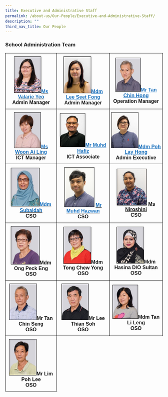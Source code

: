 ```yaml
---
title: Executive and Administrative Staff
permalink: /about-us/Our-People/Executive-and-Administrative-Staff/
description: ""
third_nav_title: Our People
---
```

### **School Administration Team**
<style type="text/css">
.tg  {border-collapse:collapse;border-spacing:0;}
.tg td{border-color:black;border-style:solid;border-width:1px;font-family:Arial, sans-serif;font-size:16px;
  overflow:hidden;padding:10px 5px;word-break:normal;}
.tg th{border-color:black;border-style:solid;border-width:1px;font-family:Arial, sans-serif;font-size:14px;
  font-weight:normal;overflow:hidden;padding:10px 5px;word-break:normal;}
.tg .tg-f4yw{background-color:#FFF;text-align:center;vertical-align:middle}
.tg .tg-vgmr{background-color:#;text-align:center;vertical-align:middle}
</style>
<table class="tg">
<thead>
			<tr><td colspan="2" class="tg-vgmr"><img style="width:56%; border:1px double black" src="/images/About%20Us/Our%20People/Executive%20and%20Admin%20Staff/valarie_2021.jpg"><span style="font-weight:bold"><span style="font-weight:bold"><a rel="noopener noreferrer" target="_blank" href="mailto:yeo_hwee_koon@moe.edu.sg"><span style="text-decoration;color:#1E73BE;background-color:transparent">Ms Valarie Yeo</span></a><br>Admin Manager
		 </span></span></td><td colspan="2" class="tg-vgmr"><img style="width:55%; border:1px double black" src="/images/About%20Us/Our%20People/Executive%20and%20Admin%20Staff/SeetFong.jpg"><span style="font-weight:bold"><a rel="noopener noreferrer" target="_blank" href="mailto:lee_seet_fong@moe.edu.sg"><span style="text-decoration:underline;color:#1E73BE;background-color:transparent">Mdm Lee Seet Fong</span></a><br>Admin Manager
		</span></td><td colspan="2" class="tg-vgmr"><img style="width:50%; border:1px double black" src="/images/About%20Us/Our%20People/Executive%20and%20Admin%20Staff/tan%20chin%20hong_2021.jpg"><span style="font-weight:bold"><a rel="noopener noreferrer" target="_blank" href="mailto:tan_chin_hong_a@moe.edu.sg"><span style="text-decoration:underline;color:#1E73BE;background-color:transparent">Mr Tan Chin Hong</span></a><br>Operation Manager
			</span></td></tr><tr>
				<td colspan="2" class="tg-vgmr"><img style="width:55%; border:1px double black" src="/images/About%20Us/Our%20People/Executive%20and%20Admin%20Staff/ai%20ling_2021.jpg"><span style="font-weight:bold"><span style="font-weight:bold"><a rel="noopener noreferrer" target="_blank" href="mailto:woon_ai_ling@moe.edu.sg"><span style="text-decoration;color:#1E73BE;background-color:transparent">Ms Woon Ai Ling</span></a><br>ICT Manager
		 </span></span></td><td colspan="2" class="tg-vgmr"><img style="width:50%; border:1px double black" src="/images/About%20Us/Our%20People/Executive%20and%20Admin%20Staff/Hafiz_2021.jpg"><span style="font-weight:bold"><a rel="noopener noreferrer" target="_blank" href="mailto:muhammad_hafiz_mohamed_yasim@moe.edu.sg"><span style="text-decoration:underline;color:#1E73BE;background-color:transparent">Mr Muhd Hafiz</span></a><br>ICT Associate
		</span></td><td colspan="2" class="tg-vgmr"><img style="width:53%; border:1px double black" src="/images/About%20Us/Our%20People/Executive%20and%20Admin%20Staff/EstherPoh_NewOrgChart.jpg"><span style="font-weight:bold"><a rel="noopener noreferrer" target="_blank" href="mailto:poh_lay_hong_a@moe.edu.sg"><span style="text-decoration:underline;color:#1E73BE;background-color:transparent">Mdm Poh Lay Hong</span></a><br>Admin Executive
			</span></td></tr><tr>
				<td colspan="2" class="tg-vgmr"><img style="width:59%; border:1px double black" src="/images/About%20Us/Our%20People/Executive%20and%20Admin%20Staff/subaidah_2021.jpg"><span style="font-weight:bold"><span style="font-weight:bold"><a rel="noopener noreferrer" target="_blank" href="mailto:subaidah_syed_ahmad@moe.edu.sg"><span style="text-decoration;color:#1E73BE;background-color:transparent">Mdm Subaidah</span></a><br>CSO
					</span></span></td><td colspan="2" class="tg-vgmr"><img style="width:59%; border:1px double black" src="/images/About%20Us/Our%20People/Executive%20and%20Admin%20Staff/hazwan-2.png"><span style="font-weight:bold"> <a rel="noopener noreferrer" target="_blank" href="mailto:muhammad_hazwan@moe.edu.sg"><span style="text-decoration;color:#1E73BE;background-color:transparent">Mr Muhd Hazwan</span></a><br>CSO
		 </span></td><td colspan="2" class="tg-vgmr"><img style="width:59%; border:1px double black" src="/images/About%20Us/Our%20People/Executive%20and%20Admin%20Staff/Niroshini.jpg"><span style="font-weight:bold"> <a rel="noopener noreferrer" target="_blank" href="mailto:niroshini_srikumar@moe.edu.sg"><span style="font-weight:bold">Ms Niroshini</span></a><br>CSO
			</span></td></tr><tr>
				<td colspan="2" class="tg-vgmr"><img style="width:59%; border:1px double black" src="/images/About%20Us/Our%20People/Executive%20and%20Admin%20Staff/ong_2021.jpg"><span style="font-weight:bold">Mdm Ong Peck Eng<br>OSO
					</span></td><td colspan="2" class="tg-vgmr"><img style="width:55%; border:1px double black" src="/images/About%20Us/Our%20People/Executive%20and%20Admin%20Staff/yong_2021.jpg"><span style="font-weight:bold">Mdm Tong Chew Yong<br>OSO
		 </span></td><td colspan="2" class="tg-vgmr"><img style="width:54%; border:1px double black" src="/images/About%20Us/Our%20People/Executive%20and%20Admin%20Staff/hasina_2021.jpg"><span style="font-weight:bold">Mdm Hasina D/O Sultan<br>OSO
					</span></td></tr><tr>
				<td colspan="2" class="tg-vgmr"><img style="width:56%; border:1px double black" src="/images/About%20Us/Our%20People/Executive%20and%20Admin%20Staff/S12.jpg"><span style="font-weight:bold">Mr Tan Chin Seng <br>OSO
		 </span></td><td colspan="2" class="tg-vgmr"><img style="width:54%; border:1px double black" src="/images/About%20Us/Our%20People/Executive%20and%20Admin%20Staff/lee_2021.jpg"><span style="font-weight:bold">Mr Lee Thian Soh<br>OSO
		</span></td><td colspan="2" class="tg-vgmr"><img style="width:50%; border:1px double black" src="/images/About%20Us/Our%20People/Executive%20and%20Admin%20Staff/ai%20leng_2021.jpg"><span style="font-weight:bold">Mdm Tan Li Leng<br>OSO
			</span></td></tr><tr>
				<td colspan="2" class="tg-vgmr"><img style="width:56%; border:1px double black" src="/images/About%20Us/Our%20People/Executive%20and%20Admin%20Staff/S15.jpg"><span style="font-weight:bold">Mr Lim Poh Lee <br>OSO</span></td></tr></thead></table>